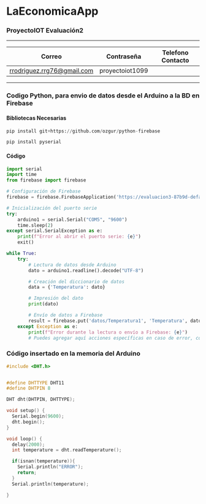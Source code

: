 # LaEconomicaApp
### ProyectoIOT Evaluación2
***
|Correo|Contraseña|Telefono Contacto|
|--------------|--------------|--------------|
|rrodriguez.rrg76@gmail.com|proyectoiot1099||
***

### Codigo Python, para envio de datos desde el Arduino a la BD en Firebase

#### Bibliotecas Necesarias
```python
pip install git+https://github.com/ozgur/python-firebase
```
```python
pip install pyserial
```

#### Código

```python
import serial
import time
from firebase import firebase

# Configuración de Firebase
firebase = firebase.FirebaseApplication('https://evaluacion3-87b9d-default-rtdb.firebaseio.com/')

# Inicialización del puerto serie
try:
    arduino1 = serial.Serial("COM5", "9600")
    time.sleep(2)
except serial.SerialException as e:
    print(f"Error al abrir el puerto serie: {e}")
    exit()

while True:
    try:
        # Lectura de datos desde Arduino
        dato = arduino1.readline().decode("UTF-8")

        # Creación del diccionario de datos
        data = {'Temperatura': dato}

        # Impresión del dato
        print(dato)

        # Envío de datos a Firebase
        result = firebase.put('datos/Temperatura1', 'Temperatura', dato)
    except Exception as e:
        print(f"Error durante la lectura o envío a Firebase: {e}")
        # Puedes agregar aquí acciones específicas en caso de error, como volver a intentar la conexión.
```
### Código insertado en la memoria del Arduino
```cpp
#include <DHT.h>


#define DHTTYPE DHT11
#define DHTPIN 8

DHT dht(DHTPIN, DHTTYPE);

void setup() {
  Serial.begin(9600);
  dht.begin();
}

void loop() {
  delay(2000);
  int temperature = dht.readTemperature();

  if(isnan(temperature)){
    Serial.println("ERROR");
    return;
  }
  Serial.println(temperature);

}

```